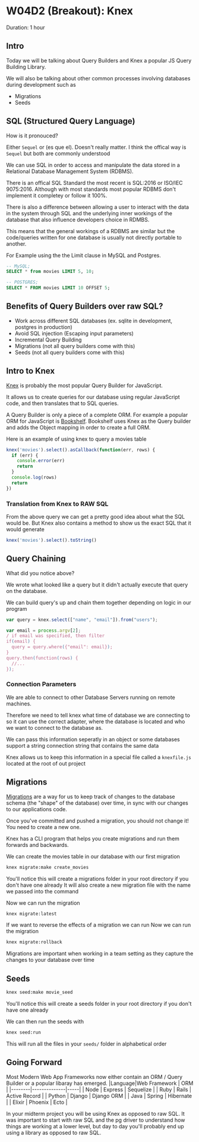 # W04D2 (Breakout): Knex

Duration: 1 hour

## Intro

Today we will be talking about Query Builders and Knex a popular JS Query Building Library.

We will also be talking about other common processes involving databases during development such as
* Migrations
* Seeds

## SQL (Structured Query Language)

How is it pronouced?

Either `Sequel` or (es que el). Doesn't really matter. I think the offical way is `Sequel` but both are commonly understood

We can use SQL in order to access and manipulate the data stored in a Relational Database Management System (RDBMS).

There is an offical SQL Standard the most recent is SQL:2016 or ISO/IEC 9075:2016. Although with most standards most popular RDBMS don't implement it completey or follow it 100%.

There is also a difference between allowing a user to interact with the data in the system through SQL and the underlying inner workings of the database that also influence developers choice in RDMBS.

This means that the general workings of a RDBMS are similar but the code/queries written for one database is usually not directly portable to another.

For Example using the the Limit clause in MySQL and Postgres.

```sql
-- MySQL;
SELECT * from movies LIMIT 5, 10;

-- POSTGRES;
SELECT * FROM movies LIMIT 10 OFFSET 5;
```

## Benefits of Query Builders over raw SQL?

* Work across different SQL databases (ex. sqlite in development, postgres in production)
* Avoid SQL injection (Escaping input parameters)
* Incremental Query Building
* Migrations (not all query builders come with this)
* Seeds (not all query builders come with this)

## Intro to Knex

[Knex](http://knexjs.org/) is probably the most popular Query Builder for JavaScript.

It allows us to create queries for our database using regular JavaScript code, and then translates that to SQL queries.

A Query Builder is only a piece of a complete ORM. For example a popular ORM for JavaScript is [Bookshelf](http://bookshelfjs.org/). Bookshelf uses Knex as the Query builder and adds the Object mapping in order to create a full ORM.

Here is an example of using knex to query a movies table
```javascript
knex('movies').select().asCallback(function(err, rows) {
  if (err) {
    console.error(err)
    return
  }
  console.log(rows)
  return
})
```

### Translation from Knex to RAW SQL

From the above query we can get a pretty good idea about what the SQL would be.
But Knex also contains a method to show us the exact SQL that it would generate

```javascript
knex('movies').select().toString()
```

## Query Chaining
What did you notice above?

We wrote what looked like a query but it didn't actually execute that query on the database.

We can build query's up and chain them together depending on logic in our program

```javascript
var query = knex.select(["name", "email"]).from("users");

var email = process.argv[2];
/ if email was specified, then filter
if(email) {
  query = query.where({"email": email});
}
query.then(function(rows) {
  //...
});
```

### Connection Parameters

We are able to connect to other Database Servers running on remote machines.

Therefore we need to tell knex what time of database we are connecting to so it can use the correct adapter, where the database is located and who we want to connect to the database as.

We can pass this information seperatly in an object or some databases support a string connection string that contains the same data

Knex allows us to keep this information in a special file called a `knexfile.js` located at the root of out project

## Migrations

[Migrations](https://en.wikipedia.org/wiki/Schema_migration) are a way for us to keep track of changes to the database schema (the "shape" of the database) over time, in sync with our changes to our applications code.

Once you've committed and pushed a migration, you should not change it! You need to create a new one.

Knex has a CLI program that helps you create migrations and run them forwards and backwards.

We can create the movies table in our database with our first migration

```bash
knex migrate:make create_movies
```

You'll notice this will create a migrations folder in your root directory if you don't have one already
It will also create a new migration file with the name we passed into the command

Now we can run the migration
```bash
knex migrate:latest
```

If we want to reverse the effects of a migration we can run
Now we can run the migration
```bash
knex migrate:rollback
```

Migrations are important when working in a team setting as they capture the changes to your database over time


## Seeds

```bash
knex seed:make movie_seed
```
You'll notice this will create a seeds folder in your root directory if you don't have one already

We can then run the seeds with
```bash
knex seed:run
```

This will run all the files in your `seeds/` folder in alphabetical order

## Going Forward

Most Modern Web App Frameworks now either contain an ORM / Query Builder or a popular libaray has emerged.
|Language|Web Framework | ORM |
|--------|--------------|-----|
| Node   | Express      | Sequelize |
| Ruby   | Rails        | Active Record |
| Python | Django       | Django ORM |
| Java   | Spring       | Hibernate |
| Elixir | Phoenix      | Ecto  |

In your midterm project you will be using Knex as opposed to raw SQL. It was important to start with raw SQL and the pg driver to understand how things are working at a lower level, but day to day you'll probably end up using a library as opposed to raw SQL.
